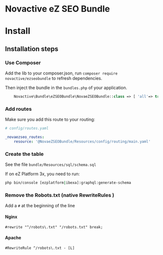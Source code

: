 # Novactive eZ SEO Bundle

# <i class="fa fa-cogs"></i> Install

## <i class="fa fa-spinner"></i> Installation steps

### Use Composer

Add the lib to your composer.json, run `composer require novactive/ezseobundle` to refresh dependencies.

Then inject the bundle in the `bundles.php` of your application.

```php
    Novactive\Bundle\eZSEOBundle\NovaeZSEOBundle::class => [ 'all'=> true ],
```

### Add routes

Make sure you add this route to your routing:

```yml
# config/routes.yaml

_novaezseo_routes:
    resource: '@NovaeZSEOBundle/Resources/config/routing/main.yaml'

```

### Create the table

See the file `bundle/Resources/sql/schema.sql`

If on eZ Platform 3x, you need to run:

```bash
php bin/console [ezplatform|ibexa]:graphql:generate-schema
```

### Remove the Robots.txt (native RewriteRules )

Add a `#` at the beginning of the line

#### Nginx

```
#rewrite "^/robots\.txt" "/robots.txt" break;
```

#### Apache

```
#RewriteRule ^/robots\.txt - [L]
```
